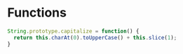# Functions
```js
String.prototype.capitalize = function() {
  return this.charAt(0).toUpperCase() + this.slice(1);
}
```